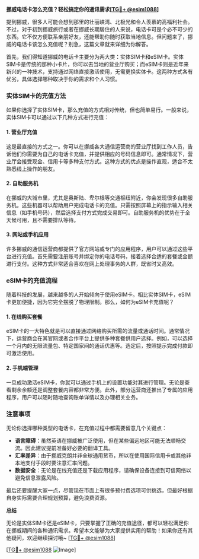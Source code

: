 **挪威电话卡怎么充值？轻松搞定你的通讯需求[[TG💪+ @esim1088](https://t.me/s/esim1088)]**

提到挪威，很多人可能会想到那里的壮丽峡湾、北极光和令人羡慕的高福利社会。不过，对于初到挪威旅行或者在挪威长期居住的人来说，电话卡可是个必不可少的东西。它不仅方便联系亲朋好友，还能帮助你随时获取当地信息。但问题来了，挪威的电话卡该怎么充值呢？别急，这篇文章就来详细为你解答。

首先，我们得知道挪威的电话卡主要分为两大类：实体SIM卡和eSIM卡。实体SIM卡是传统的那种小卡片，你可以去当地的营业厅购买；而eSIM卡则是近年来新兴的一种技术，支持通过网络直接激活使用，无需更换实体卡。这两种方式各有优劣，具体选择哪种取决于你的需求和个人习惯。

### 实体SIM卡的充值方法

如果你选择了实体SIM卡，那么充值的方式相对传统，但也简单易行。一般来说，实体SIM卡可以通过以下几种方式进行充值：

#### 1. 营业厅充值
这是最直接的方式之一。你可以在挪威各大通信运营商的营业厅找到工作人员，告诉他们你需要为自己的电话卡充值，并提供相应的号码信息即可。通常情况下，营业厅会接受现金、信用卡等多种支付方式。这种方式的优点是操作直观，适合不太熟悉线上操作的朋友。

#### 2. 自助服务机
在挪威的大城市里，尤其是奥斯陆、卑尔根等交通枢纽附近，你会发现很多自助服务机。这些机器可以帮助用户完成电话卡的充值。只需按照屏幕上的指示输入相关信息（如手机号码），然后选择支付方式完成交易即可。自助服务机的优势在于全天候可用，且不需要排队等待。

#### 3. 网站或手机应用
许多挪威的通信运营商都提供了官方网站或专门的应用程序，用户可以通过这些平台进行充值。首先需要注册账号并绑定你的电话号码，接着选择合适的套餐或金额进行支付。这种方式非常适合喜欢在网上处理事务的人群，既省时又高效。

### eSIM卡的充值流程

随着科技的发展，越来越多的人开始倾向于使用eSIM卡。相比实体SIM卡，eSIM卡更加便捷，因为它完全摆脱了物理限制。那么，如何为eSIM卡充值呢？

#### 1. 在线购买套餐
eSIM卡的一大特色就是可以直接通过网络购买所需的流量或通话时间。通常情况下，运营商会在其官网或者合作平台上提供多种套餐供用户选择。例如，可以选择一个月内的无限流量包、特定国家间的通话优惠等。选定后，按照提示完成付款即可激活使用。

#### 2. 手机端管理
一旦成功激活eSIM卡，你就可以通过手机上的设置功能对其进行管理。无论是查看剩余余额还是调整套餐内容都非常方便。此外，部分运营商还推出了专属的应用程序，用户可以随时随地查询账单详情以及办理相关业务。

### 注意事项

无论你选择哪种类型的电话卡，在充值过程中都需要留意几个关键点：

- **语言障碍**：虽然英语在挪威被广泛使用，但在某些偏远地区可能无法顺畅交流。因此建议提前准备好必要的翻译工具。
- **汇率差异**：由于挪威克朗并非全球通用货币，所以在使用国际信用卡或其他非本地支付手段时要注意汇率问题。
- **数据安全**：无论是在线充值还是下载应用程序，请确保设备连接到可信网络以避免信息泄露风险。

最后还要提醒大家一点，尽管现在市面上有很多预付费选项可供挑选，但最好根据自身实际需要合理规划预算，避免浪费资源。

**总结**

无论是实体SIM卡还是eSIM卡，只要掌握了正确的充值途径，都可以轻松满足你在挪威期间的各种通讯需求。希望本文能够为大家提供实用的帮助！如果你还有其他疑问，欢迎继续探讨哦~ [[TG💪+ @esim1088](https://t.me/s/esim1088)]

[[TG💪+ @esim1088](https://t.me/s/esim1088) ![Image](https://i.postimg.cc/4NQfJmqS/Snipaste-2025-05-13-00-14-12.png)]